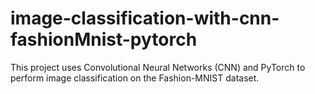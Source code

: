 # image-classification-with-cnn-fashionMnist-pytorch
This project uses Convolutional Neural Networks (CNN) and PyTorch to perform image classification on the Fashion-MNIST dataset.
